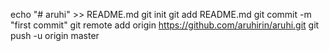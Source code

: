 echo "# aruhi" >> README.md
git init
git add README.md
git commit -m "first commit"
git remote add origin https://github.com/aruhirin/aruhi.git
git push -u origin master